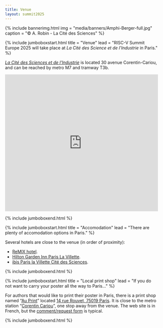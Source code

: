 ```yaml
---
title: Venue
layout: summit2025
---
```


{% include bannerimg.html 
    img = "media/banners/Amphi-Berger-full.jpg"
    caption = "&copy; A. Robin - La Cité des Sciences"
%}

{% include jumboboxstart.html 
    title = "Venue"
    lead = "RISC-V Summit Europe 2025 will take place at <em>La Cité des Science et de l'Industrie</em> in Paris."
%}

<a class="summit" href="https://www.cite-sciences.fr/en"><em>La Cité des Sciences et de l'Industrie</em></a> is located 30 avenue Corentin-Cariou, and can be reached by metro M7 and tramway T3b.

<iframe src="https://www.google.com/maps/embed?pb=!1m18!1m12!1m3!1d2722.0858062909483!2d2.3853246763952307!3d48.89559829808735!2m3!1f0!2f0!3f0!3m2!1i1024!2i768!4f13.1!3m3!1m2!1s0x47e66c32df92aa0f%3A0x52d157d86ddecf27!2sCit%C3%A9%20des%20Sciences%20et%20de%20l&#39;Industrie!5e1!3m2!1sfr!2sfr!4v1739213840560!5m2!1sfr!2sfr" width="100%" height="450" style="border:0;" allowfullscreen="" loading="lazy" referrerpolicy="no-referrer-when-downgrade"></iframe>

{% include jumboboxend.html %}

{% include jumboboxstart.html 
    title = "Accomodation"
    lead = "There are plenty of accomodation options in Paris."
%}

Several hotels are close to the venue (in order of proximity):
<ul>
<li><a class="summit" href="https://www.remix-hotel.com/en/">ReMIX hotel</a>.</li>
<li><a class="summit" href="https://www.hilton.com/en/hotels/orygigi-hilton-garden-inn-paris-la-villette/">Hilton Garden Inn Paris La Villette</a>.</li>
<li><a class="summit" href="https://all.accor.com/ssr/app/ibis/rates/1401/index.fr.shtml">ibis Paris la Villette Cité des Sciences</a>.</li>
</ul>

{% include jumboboxend.html %}

{% include jumboboxstart.html 
    title = "Local print shop"
    lead = "If you do not want to carry your poster all the way to Paris..."
%}

For authors that would like to print their poster in Paris, there is a
print shop named “[Au Print](https://auprint.fr)” located [14 rue
Rouvet, 75019 Paris](https://maps.app.goo.gl/FZZuos9y2NQEyHv77). It is
close to the metro station “[Corentin
Cariou](https://www.bonjour-ratp.fr/en/stations-metro/corentin-cariou/)”,
one stop away from the venue. The web site is in French, but the
[comment/request form](https://auprint.fr/contactez-nous/) is typical.

{% include jumboboxend.html %}
